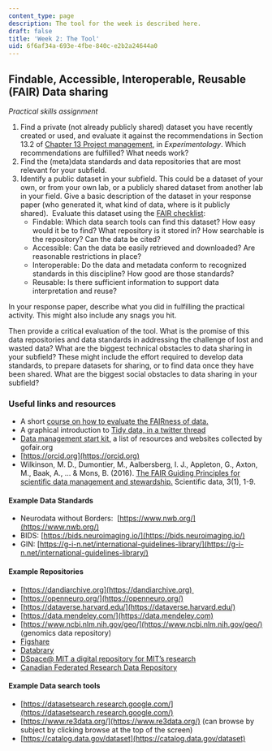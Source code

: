 ```yaml
---
content_type: page
description: The tool for the week is described here.
draft: false
title: 'Week 2: The Tool'
uid: 6f6af34a-693e-4fbe-840c-e2b2a24644a0
---
```

## Findable, Accessible, Interoperable, Reusable (FAIR) Data sharing

*Practical skills assignment*

1. Find a private (not already publicly shared) dataset you have recently created or used, and evaluate it against the recommendations in Section 13.2 of [Chapter 13 Project management](https://experimentology.io/13-management), in *Experimentology*. Which recommendations are fulfilled? What needs work?
2. Find the (meta)data standards and data repositories that are most relevant for your subfield.
3. Identify a public dataset in your subfield. This could be a dataset of your own, or from your own lab, or a publicly shared dataset from another lab in your field. Give a basic description of the dataset in your response paper (who generated it, what kind of data, where is it publicly shared).  Evaluate this dataset using the [FAIR checklist](https://www.lcrdm.nl/files/lcrdm/2019-07/HOW%20FAIR%20IS%20YOUR%20DATA_flyer_2.pdf):
    - Findable: Which data search tools can find this dataset? How easy would it be to find? What repository is it stored in? How searchable is the repository? Can the data be cited?
    - Accessible: Can the data be easily retrieved and downloaded? Are reasonable restrictions in place?
    - Interoperable: Do the data and metadata conform to recognized standards in this discipline? How good are those standards?
    - Reusable: Is there sufficient information to support data interpretation and reuse? 

In your response paper, describe what you did in fulfilling the practical activity. This might also include any snags you hit.

Then provide a critical evaluation of the tool. What is the promise of this data repositories and data standards in addressing the challenge of lost and wasted data? What are the biggest technical obstacles to data sharing in your subfield? These might include the effort required to develop data standards, to prepare datasets for sharing, or to find data once they have been shared. What are the biggest social obstacles to data sharing in your subfield?

### Useful links and resources

- A short [course on how to evaluate the FAIRness of data.](https://www.fosteropenscience.eu/node/2644)
- A graphical introduction to [Tidy data, in a twitter thread](https://twitter.com/juliesquid/status/1315710359404113920)
- [Data management start kit,](https://www.go-fair.org/resources/rdm-starter-kit/) a list of resources and websites collected by gofair.org
- [https://orcid.org](https://orcid.org)
- Wilkinson, M. D., Dumontier, M., Aalbersberg, I. J., Appleton, G., Axton, M., Baak, A., … & Mons, B. (2016). [The FAIR Guiding Principles for scientific data management and stewardship.](https://www.nature.com/articles/sdata201618?) Scientific data, 3(1), 1-9.

#### Example Data Standards

- Neurodata without Borders:  [https://www.nwb.org/](https://www.nwb.org/)
- BIDS: [https://bids.neuroimaging.io/](https://bids.neuroimaging.io/)
- GIN: [https://g-i-n.net/international-guidelines-library/](https://g-i-n.net/international-guidelines-library/)

#### Example Repositories

- [https://dandiarchive.org](https://dandiarchive.org) 
- [https://openneuro.org/](https://openneuro.org/)
- [https://dataverse.harvard.edu/](https://dataverse.harvard.edu/)
- [https://data.mendeley.com/](https://data.mendeley.com)
- [https://www.ncbi.nlm.nih.gov/geo/](https://www.ncbi.nlm.nih.gov/geo/) (genomics data repository)
- [Figshare](https://figshare.com/)
- [Databrary](https://nyu.databrary.org/)  
- [DSpace@ MIT a digital repository for MIT’s research](https://dspace.mit.edu/)
- [Canadian Federated Research Data Repository](https://www.frdr-dfdr.ca/repo/)

#### Example Data search tools

- [https://datasetsearch.research.google.com/](https://datasetsearch.research.google.com/)
- [https://www.re3data.org/](https://www.re3data.org/) (can browse by subject by clicking browse at the top of the screen)
- [https://catalog.data.gov/dataset](https://catalog.data.gov/dataset)